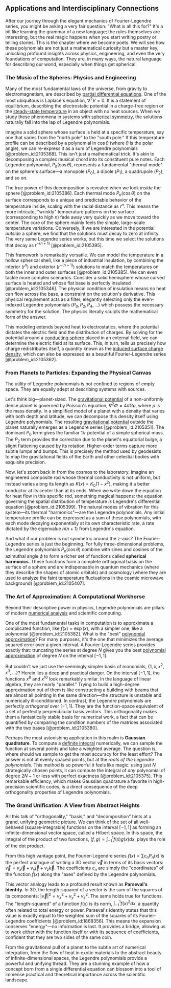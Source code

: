 ## Applications and Interdisciplinary Connections

After our journey through the elegant mechanics of Fourier-Legendre series, you might be asking a very fair question: "What is all this for?" It's a bit like learning the grammar of a new language; the rules themselves are interesting, but the real magic happens when you start writing poetry or telling stories. This is the chapter where we become poets. We will see how these polynomials are not just a mathematical curiosity but a master key, unlocking profound insights across physics, engineering, and even the very foundations of computation. They are, in many ways, the natural language for describing our world, especially when things get spherical.

### The Music of the Spheres: Physics and Engineering

Many of the most fundamental laws of the universe, from gravity to electromagnetism, are described by [partial differential equations](@article_id:142640). One of the most ubiquitous is Laplace's equation, $\nabla^2 V = 0$. It is a statement of equilibrium, describing the electrostatic potential in a charge-free region or the [steady-state temperature](@article_id:136281) in an object with no heat sources. When we study these phenomena in systems with [spherical symmetry](@article_id:272358), the solutions naturally fall into the lap of Legendre polynomials.

Imagine a solid sphere whose surface is held at a specific temperature, say one that varies from the "north pole" to the "south pole." If this temperature profile can be described by a polynomial in $\cos\theta$ (where $\theta$ is the polar angle), we can re-express it as a sum of Legendre polynomials [@problem_id:2105368]. This isn't just a mathematical trick. It's akin to decomposing a complex musical chord into its constituent pure notes. Each Legendre polynomial, $P_n(\cos\theta)$, represents a fundamental "thermal mode" on the sphere's surface—a monopole ($P_0$), a dipole ($P_1$), a quadrupole ($P_2$), and so on.

The true power of this decomposition is revealed when we look *inside* the sphere [@problem_id:2105386]. Each thermal mode $P_n(\cos\theta)$ on the surface corresponds to a unique and predictable behavior of the temperature inside, scaling with the radial distance as $r^n$. This means the more intricate, "wrinkly" temperature patterns on the surface (corresponding to high $n$) fade away very quickly as we move toward the center. The core of the sphere mainly feels the simple, large-scale temperature variations. Conversely, if we are interested in the potential *outside* a sphere, we find that the solutions must decay to zero at infinity. The very same Legendre series works, but this time we select the solutions that decay as $r^{-(n+1)}$ [@problem_id:2105395].

This framework is remarkably versatile. We can model the temperature in a hollow spherical shell, like a piece of industrial insulation, by combining the interior ($r^n$) and exterior ($r^{-(n+1)}$) solutions to match the temperatures on both the inner and outer surfaces [@problem_id:2105385]. We can even tackle more complex scenarios. Consider a solid hemisphere whose curved surface is heated and whose flat base is perfectly insulated [@problem_id:2105346]. The physical condition of insulation means no heat can flow across the base, a constraint on the solution's derivative. This physical requirement acts as a filter, elegantly selecting only the even-indexed Legendre polynomials ($P_0, P_2, P_4, \dots$) which possess the necessary symmetry for the solution. The physics literally sculpts the mathematical form of the answer.

This modeling extends beyond heat to electrostatics, where the potential dictates the electric field and the distribution of charges. By solving for the potential around a [conducting sphere](@article_id:266224) placed in an external field, we can determine the electric field at its surface. This, in turn, tells us precisely how charge redistributes itself, a quantity known as the [induced surface charge density](@article_id:275586), which can also be expressed as a beautiful Fourier-Legendre series [@problem_id:2105362].

### From Planets to Particles: Expanding the Physical Canvas

The utility of Legendre polynomials is not confined to regions of empty space. They are equally adept at describing systems with sources.

Let's think big—planet-sized. The [gravitational potential](@article_id:159884) of a non-uniformly dense planet is governed by Poisson's equation, $\nabla^2 \Phi = 4\pi G \rho$, where $\rho$ is the mass density. In a simplified model of a planet with a density that varies with both depth and latitude, we can decompose this density itself using Legendre polynomials. The resulting [gravitational potential](@article_id:159884) outside the planet naturally emerges as a Legendre series [@problem_id:2105351]. The dominant $P_0$ term gives the familiar $1/r$ potential of a simple spherical mass. The $P_2$ term provides the correction due to the planet's equatorial bulge, a slight flattening caused by its rotation. Higher-order terms capture more subtle lumps and bumps. This is precisely the method used by geodesists to map the gravitational fields of the Earth and other celestial bodies with exquisite precision.

Now, let's zoom back in from the cosmos to the laboratory. Imagine an engineered composite rod whose thermal conductivity is not uniform, but instead varies along its length as $K(x) = K_0(1-x^2)$, making it a better conductor at its center than at its ends. When we write down the equation for heat flow in this specific rod, something magical happens: the equation governing the spatial distribution of temperature *is* Legendre's differential equation [@problem_id:2105399]. The natural modes of vibration for this system—its thermal "harmonics"—are the Legendre polynomials. Any initial temperature profile can be expressed as a sum of these polynomials, with each mode decaying exponentially at its own characteristic rate, a rate dictated by the eigenvalue $n(n+1)$ from Legendre's equation.

And what if our problem is not symmetric around the z-axis? The Fourier-Legendre series is just the beginning. For fully three-dimensional problems, the Legendre polynomials $P_n(\cos\theta)$ combine with sines and cosines of the azimuthal angle $\phi$ to form a richer set of functions called **spherical harmonics**. These functions form a complete orthogonal basis on the surface of a sphere and are indispensable in quantum mechanics (where they describe the shapes of atomic orbitals) and cosmology (where they are used to analyze the faint temperature fluctuations in the cosmic microwave background) [@problem_id:2105407].

### The Art of Approximation: A Computational Workhorse

Beyond their descriptive power in physics, Legendre polynomials are pillars of modern [numerical analysis](@article_id:142143) and scientific computing.

One of the most fundamental tasks in computation is to approximate a complicated function, like $f(x) = \exp(x)$, with a simpler one, like a polynomial [@problem_id:2105382]. What is the "best" [polynomial approximation](@article_id:136897)? For many purposes, it's the one that minimizes the average squared error over a given interval. A Fourier-Legendre series provides exactly that: truncating the series at degree $N$ gives you the best [polynomial approximation](@article_id:136897) of degree $N$ on the interval $[-1, 1]$.

But couldn't we just use the seemingly simpler basis of monomials, $\{1, x, x^2, x^3, \dots\}$? Herein lies a deep and practical danger. On the interval $[-1, 1]$, the functions $x^8$ and $x^{10}$ look remarkably similar. In the language of linear algebra, they are nearly "parallel." Trying to build a high-degree approximation out of them is like constructing a building with beams that are almost all pointing in the same direction—the structure is unstable and numerically ill-conditioned. In contrast, the Legendre polynomials are perfectly *orthogonal* over $[-1, 1]$. They are the function-space equivalent of a set of perfectly perpendicular basis vectors. This orthogonality makes them a fantastically stable basis for numerical work, a fact that can be quantified by comparing the condition numbers of the matrices associated with the two bases [@problem_id:2105380].

Perhaps the most astonishing application in this realm is **Gaussian quadrature**. To compute a [definite integral](@article_id:141999) numerically, we can sample the function at several points and take a weighted average. The question is, where should we sample to get the most accuracy for the least effort? The answer is not at evenly spaced points, but at the *roots of the Legendre polynomials*. This method is so powerful it feels like magic: using just $N$ strategically chosen points, it can compute the integral of *any* polynomial of degree $2N-1$ or less with perfect exactness [@problem_id:2105375]. This remarkable efficiency, which makes Gaussian quadrature a favorite in high-precision scientific codes, is a direct consequence of the deep orthogonality properties of Legendre polynomials.

### The Grand Unification: A View from Abstract Heights

All this talk of "orthogonality," "basis," and "decomposition" hints at a grand, unifying geometric picture. We can think of the set of all well-behaved (square-integrable) functions on the interval $[-1, 1]$ as forming an infinite-dimensional vector space, called a Hilbert space. In this space, the integral of the product of two functions, $\langle f, g \rangle = \int_{-1}^1 f(x)g(x)dx$, plays the role of the dot product.

From this high vantage point, the Fourier-Legendre series $f(x) = \sum c_n P_n(x)$ is the perfect analogue of writing a 3D vector $\vec{v}$ in terms of its basis vectors: $\vec{v} = v_x \vec{i} + v_y \vec{j} + v_z \vec{k}$. The coefficients $c_n$ are simply the "coordinates" of the function $f(x)$ along the "axes" defined by the Legendre polynomials.

This vector analogy leads to a profound result known as **Parseval's Identity**. In 3D, the length-squared of a vector is the sum of the squares of its components: $|\vec{v}|^2 = v_x^2 + v_y^2 + v_z^2$. The same holds true for functions. The "length-squared" of a function $f(x)$ is its norm, $\int_{-1}^1 f(x)^2 dx$, a quantity often related to total energy or power. Parseval's identity states that this value is exactly equal to the weighted sum of the squares of its Fourier-Legendre coefficients [@problem_id:1868356]. This means the expansion conserves "energy"—no information is lost. It provides a bridge, allowing us to work either with the function itself or with its sequence of coefficients, confident that they are two sides of the same coin.

From the gravitational pull of a planet to the subtle art of numerical integration, from the flow of heat in exotic materials to the abstract beauty of infinite-dimensional spaces, the Legendre polynomials provide a powerful and unifying thread. They are a stunning example of how a concept born from a single differential equation can blossom into a tool of immense practical and theoretical importance across the scientific landscape.